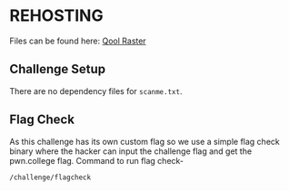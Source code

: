 # REHOSTING

Files can be found here: [Qool Raster](https://github.com/BYU-CSA/BYUCTF-2022/tree/main/forensics-steganography/qool-raster)

## Challenge Setup
There are no dependency files for `scanme.txt`.

## Flag Check

As this challenge has its own custom flag so we use a simple flag check binary where the hacker can input the challenge flag and get the pwn.college flag. Command to run flag check-
```
/challenge/flagcheck
```